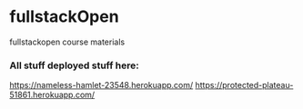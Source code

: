 # fullstackOpen
fullstackopen course materials
### All stuff deployed stuff here:  
https://nameless-hamlet-23548.herokuapp.com/
https://protected-plateau-51861.herokuapp.com/
